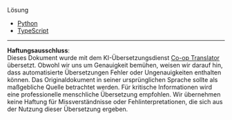 <!--
CO_OP_TRANSLATOR_METADATA:
{
  "original_hash": "c2cdd08d4e120558270e3f534841fab8",
  "translation_date": "2025-10-07T01:25:42+00:00",
  "source_file": "03-GettingStarted/11-simple-auth/code/README.md",
  "language_code": "de"
}
-->
Lösung

- [Python](./basic/python/README.md)
- [TypeScript](./basic/typescript/README.md)

---

**Haftungsausschluss**:  
Dieses Dokument wurde mit dem KI-Übersetzungsdienst [Co-op Translator](https://github.com/Azure/co-op-translator) übersetzt. Obwohl wir uns um Genauigkeit bemühen, weisen wir darauf hin, dass automatisierte Übersetzungen Fehler oder Ungenauigkeiten enthalten können. Das Originaldokument in seiner ursprünglichen Sprache sollte als maßgebliche Quelle betrachtet werden. Für kritische Informationen wird eine professionelle menschliche Übersetzung empfohlen. Wir übernehmen keine Haftung für Missverständnisse oder Fehlinterpretationen, die sich aus der Nutzung dieser Übersetzung ergeben.